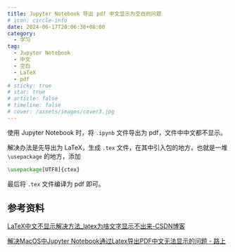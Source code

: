 ```yaml
---
title: Jupyter Notebook 导出 pdf 中文显示为空白的问题
# icon: circle-info
date: 2024-06-17T20:06:38+08:00
category:
  - 学习
tag:
  - Jupyter Notebook
  - 中文
  - 空白
  - LaTeX
  - pdf
# sticky: true
# star: true
# article: false
# timeline: false
# cover: /assets/images/cover3.jpg
---
```


使用 Jupyter Notebook 时，将 `.ipynb` 文件导出为 pdf，文件中中文都不显示。

解决办法是先导出为 LaTeX，生成 `.tex` 文件，在其中引入包的地方，也就是一堆 `\usepackage` 的地方，添加

```latex
\usepackage[UTF8]{ctex}
```

最后将 `.tex` 文件编译为 pdf 即可。

## 参考资料

[LaTeX中文不显示解决方法_latex为啥文字显示不出来-CSDN博客](https://blog.csdn.net/qq_40472064/article/details/105864226)

[解决MacOS中Jupyter Notebook通过Latex导出PDF中文无法显示的问题 - 路上](https://lushang.me/archives/221/)
